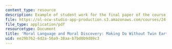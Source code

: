 ```yaml
---
content_type: resource
description: Example of student work for the final paper of the course.
file: https://ol-ocw-studio-app-production.s3.amazonaws.com/courses/24-502-topics-in-metaphysics-and-ethics-fall-2014/ee29b7626d2a56a938aab7bd0b9d09c3_MIT24_502F14_Trm_Paper.pdf
file_type: application/pdf
resourcetype: Document
title: 'Moral Language and Moral Discovery: Making Do Without Twin Earth'
uid: ee29b762-6d2a-56a9-38aa-b7bd0b9d09c3
---
```


